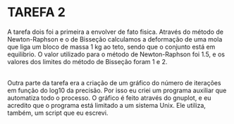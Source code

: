 # TAREFA 2

A tarefa dois foi a primeira a envolver de fato fisica. Através do método de Newton-Raphson e o de Bisseção calculamos a deformação
de uma mola que liga um bloco de massa 1 kg ao teto, sendo que o conjunto está em equilibrio. O valor utilizado para o método de
Newton-Raphson foi 1.5, e os valores dos limites do método de Bisseção foram 1 e 2.<br /><br />

Outra parte da tarefa era a criação de um gráfico do número de iterações em função do log10 da precisão. Por isso eu criei um
programa auxiliar que automatiza todo o processo. O gráfico é feito através do gnuplot, e eu acredito que o programa está limitado
a um sistema Unix. Ele utiliza, também, um script que eu escrevi.
